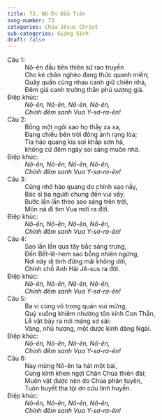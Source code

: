 ```yaml
---
title: 73. Nô-Ên Đầu Tiên
song-number: 73
categories: Chúa Jêsus Christ
sub-categories: Giáng Sinh
draft: false
---
```

<dl><dt>Câu 1:</dt><dd data-verse="1">Nô-ên đầu tiên thiên sứ rao truyền <br/>Cho kẻ chăn nghèo đang thức quanh miền; <br/>Quây quần cùng nhau canh giữ chiên nhà, <br/>Đêm giá canh trường thân phủ sương già. </dd><dt>Điệp khúc:</dt><dd data-chorus="1"><em>Nô-ên, Nô-ên, Nô-ên, Nô-ên, <br/>Chính đêm sanh Vua Y-sơ-ra-ên! </em></dd><dt>Câu 2:</dt><dd data-verse="2">Bỗng một ngôi sao họ thấy xa xa, <br/>Đang chiếu bên trời đông ánh rạng lòa; <br/>Tia hào quang kia soi khắp sơn hà, <br/>không cứ đêm ngày soi sáng muôn nhà. </dd><dt>Điệp khúc:</dt><dd data-chorus="1"><em>Nô-ên, Nô-ên, Nô-ên, Nô-ên, <br/>Chính đêm sanh Vua Y-sơ-ra-ên! </em></dd><dt>Câu 3:</dt><dd data-verse="3">Cũng nhờ hào quang do chính sao nầy, <br/>Bác sĩ ba người chung đến vui vầy, <br/>Bước lần lần theo sao sáng trên trời, <br/>Môn nả đi tìm Vua mới ra đời. </dd><dt>Điệp khúc:</dt><dd data-chorus="1"><em>Nô-ên, Nô-ên, Nô-ên, Nô-ên, <br/>Chính đêm sanh Vua Y-sơ-ra-ên! </em></dd><dt>Câu 4:</dt><dd data-verse="4">Sao lần lần qua tây bắc sáng trưng, <br/>Đến Bết-lê-hem sao bỗng nhiên ngừng, <br/>Nơi này dị tinh đứng mãi không dời, <br/>Chính chỗ Anh Hài Jê-sus ra đời. </dd><dt>Điệp khúc:</dt><dd data-chorus="1"><em>Nô-ên, Nô-ên, Nô-ên, Nô-ên, <br/>Chính đêm sanh Vua Y-sơ-ra-ên! </em></dd><dt>Câu 5:</dt><dd data-verse="5">Ba vị cùng vô trong quán vui mừng, <br/>Quỳ xuống khiêm nhường tôn kính Con Thần, <br/>Lễ vật bày ra nơi máng sơ sài: <br/>Vàng, nhũ hương, một dược kính dâng Ngài. </dd><dt>Điệp khúc:</dt><dd data-chorus="1"><em>Nô-ên, Nô-ên, Nô-ên, Nô-ên, <br/>Chính đêm sanh Vua Y-sơ-ra-ên! </em></dd><dt>Câu 6:</dt><dd data-verse="6">Nay mừng Nô-ên ta hát một bài, <br/>Cung kính khen ngợi Chân Chúa thiên đài; <br/>Muôn vật được nên do Chúa phán tuyên, <br/>Tuôn huyết tha tội ơn cứu linh huyền. </dd><dt>Điệp khúc:</dt><dd data-chorus="1"><em>Nô-ên, Nô-ên, Nô-ên, Nô-ên, <br/>Chính đêm sanh Vua Y-sơ-ra-ên! </em></dd></dl>